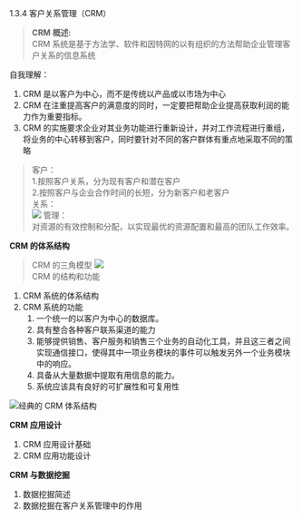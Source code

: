 1.3.4 客户关系管理（CRM）
> **CRM 概述:**<br>
CRM 系统是基于方法学、软件和因特网的以有组织的方法帮助企业管理客户关系的信息系统<br>

自我理解：
1. CRM 是以客户为中心，而不是传统以产品或以市场为中心
2.  CRM 在注重提高客户的满意度的同时，一定要把帮助企业提高获取利润的能力作为重要指标。
3. CRM 的实施要求企业对其业务功能进行重新设计，并对工作流程进行重组，将业务的中心转移到客户，同时要针对不同的客户群体有重点地采取不同的策略

> 客户：<br>
1.按照客户关系，分为现有客户和潜在客户<br>
2.按照客户与企业合作时间的长短，分为新客户和老客户<br>
关系：<br>
![](http://ww1.sinaimg.cn/large/006rAlqhly1fsu8fjm6t9j30c403v3yk.jpg)
管理：<br>
对资源的有效控制和分配，以实现最优的资源配置和最高的团队工作效率。

**CRM 的体系结构**
> CRM 的三角模型
![](http://ww1.sinaimg.cn/large/006rAlqhly1fsuqb7qmtuj308605gdg3.jpg)<br>
 CRM 的结构和功能
 1. CRM 系统的体系结构
 2. CRM 系统的功能
    1. 一个统一的以客户为中心的数据库。
    2. 具有整合各种客户联系渠道的能力
    3. 能够提供销售、客户服务和销售三个业务的自动化工具，并且这三者之间实现通信接口，使得其中一项业务模块的事件可以触发另外一个业务模块中的响应。
    4. 具备从大量数据中提取有用信息的能力。
    5. 系统应该具有良好的可扩展性和可复用性

![经典的 CRM 体系结构](http://ww1.sinaimg.cn/large/006rAlqhly1fsuqizuac6j30c2051dgf.jpg)

**CRM 应用设计**

1. CRM 应用设计基础
2. CRM 应用功能设计

**CRM 与数据挖掘**
1. 数据挖掘简述
2. 数据挖掘在客户关系管理中的作用
